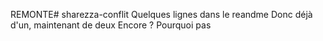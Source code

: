 REMONTE# sharezza-conflit
Quelques lignes dans le reandme
Donc déjà d'un, maintenant de deux
Encore ?
Pourquoi pas
